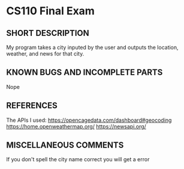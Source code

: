 # CS110 Final Exam

## SHORT DESCRIPTION 

My program takes a city inputed by the user and outputs the location, weather, and news for that city.

## KNOWN BUGS AND INCOMPLETE PARTS 

Nope

## REFERENCES 
The APIs I used:
https://opencagedata.com/dashboard#geocoding
https://home.openweathermap.org/
https://newsapi.org/


## MISCELLANEOUS COMMENTS 

If you don't spell the city name correct you will get a error